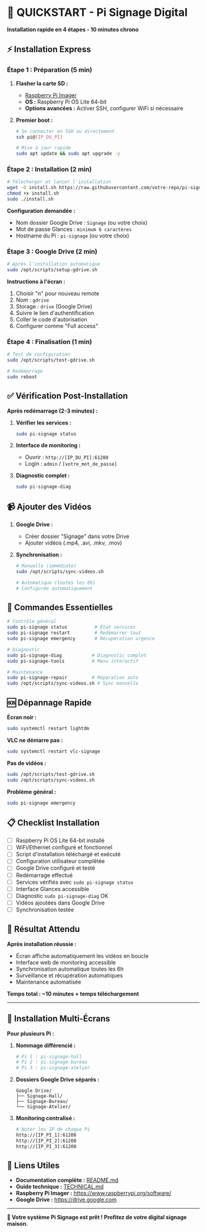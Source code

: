 # 🚀 QUICKSTART - Pi Signage Digital

**Installation rapide en 4 étapes - 10 minutes chrono**

## ⚡ Installation Express

### Étape 1 : Préparation (5 min)

1. **Flasher la carte SD :**
   - [Raspberry Pi Imager](https://www.raspberrypi.org/software/)
   - **OS :** Raspberry Pi OS Lite 64-bit
   - **Options avancées :** Activer SSH, configurer WiFi si nécessaire

2. **Premier boot :**
   ```bash
   # Se connecter en SSH ou directement
   ssh pi@[IP_DU_PI]
   
   # Mise à jour rapide
   sudo apt update && sudo apt upgrade -y
   ```

### Étape 2 : Installation (2 min)

```bash
# Télécharger et lancer l'installation
wget -O install.sh https://raw.githubusercontent.com/votre-repo/pi-signage/main/install.sh
chmod +x install.sh
sudo ./install.sh
```

**Configuration demandée :**
- Nom dossier Google Drive : `Signage` (ou votre choix)
- Mot de passe Glances : `minimum 6 caractères`
- Hostname du Pi : `pi-signage` (ou votre choix)

### Étape 3 : Google Drive (2 min)

```bash
# Après l'installation automatique
sudo /opt/scripts/setup-gdrive.sh
```

**Instructions à l'écran :**
1. Choisir "n" pour nouveau remote
2. Nom : `gdrive`
3. Storage : `drive` (Google Drive)
4. Suivre le lien d'authentification
5. Coller le code d'autorisation
6. Configurer comme "Full access"

### Étape 4 : Finalisation (1 min)

```bash
# Test de configuration
sudo /opt/scripts/test-gdrive.sh

# Redémarrage
sudo reboot
```

## ✅ Vérification Post-Installation

**Après redémarrage (2-3 minutes) :**

1. **Vérifier les services :**
   ```bash
   sudo pi-signage status
   ```

2. **Interface de monitoring :**
   - Ouvrir : `http://[IP_DU_PI]:61208`
   - Login : `admin` / `[votre_mot_de_passe]`

3. **Diagnostic complet :**
   ```bash
   sudo pi-signage-diag
   ```

## 📹 Ajouter des Vidéos

1. **Google Drive :**
   - Créer dossier "Signage" dans votre Drive
   - Ajouter vidéos (.mp4, .avi, .mkv, .mov)

2. **Synchronisation :**
   ```bash
   # Manuelle (immédiate)
   sudo /opt/scripts/sync-videos.sh
   
   # Automatique (toutes les 6h)
   # Configurée automatiquement
   ```

## 🔧 Commandes Essentielles

```bash
# Contrôle général
sudo pi-signage status          # État services
sudo pi-signage restart         # Redémarrer tout
sudo pi-signage emergency       # Récupération urgence

# Diagnostic
sudo pi-signage-diag           # Diagnostic complet
sudo pi-signage-tools          # Menu interactif

# Maintenance
sudo pi-signage-repair         # Réparation auto
sudo /opt/scripts/sync-videos.sh # Sync manuelle
```

## 🆘 Dépannage Rapide

**Écran noir :**
```bash
sudo systemctl restart lightdm
```

**VLC ne démarre pas :**
```bash
sudo systemctl restart vlc-signage
```

**Pas de vidéos :**
```bash
sudo /opt/scripts/test-gdrive.sh
sudo /opt/scripts/sync-videos.sh
```

**Problème général :**
```bash
sudo pi-signage emergency
```

## 📋 Checklist Installation

- [ ] Raspberry Pi OS Lite 64-bit installé
- [ ] WiFi/Ethernet configuré et fonctionnel
- [ ] Script d'installation téléchargé et exécuté
- [ ] Configuration utilisateur complétée
- [ ] Google Drive configuré et testé
- [ ] Redémarrage effectué
- [ ] Services vérifiés avec `sudo pi-signage status`
- [ ] Interface Glances accessible
- [ ] Diagnostic `sudo pi-signage-diag` OK
- [ ] Vidéos ajoutées dans Google Drive
- [ ] Synchronisation testée

## 🎯 Résultat Attendu

**Après installation réussie :**
- Écran affiche automatiquement les vidéos en boucle
- Interface web de monitoring accessible
- Synchronisation automatique toutes les 6h
- Surveillance et récupération automatiques
- Maintenance automatisée

**Temps total : ~10 minutes + temps téléchargement**

---

## 📱 Installation Multi-Écrans

**Pour plusieurs Pi :**

1. **Nommage différencié :**
   ```bash
   # Pi 1 : pi-signage-hall
   # Pi 2 : pi-signage-bureau  
   # Pi 3 : pi-signage-atelier
   ```

2. **Dossiers Google Drive séparés :**
   ```
   Google Drive/
   ├── Signage-Hall/
   ├── Signage-Bureau/
   └── Signage-Atelier/
   ```

3. **Monitoring centralisé :**
   ```bash
   # Noter les IP de chaque Pi
   http://[IP_PI_1]:61208
   http://[IP_PI_2]:61208
   http://[IP_PI_3]:61208
   ```

## 🔗 Liens Utiles

- **Documentation complète :** [README.md](README.md)
- **Guide technique :** [TECHNICAL.md](TECHNICAL.md)
- **Raspberry Pi Imager :** https://www.raspberrypi.org/software/
- **Google Drive :** https://drive.google.com

---

**🎉 Votre système Pi Signage est prêt ! Profitez de votre digital signage maison.**